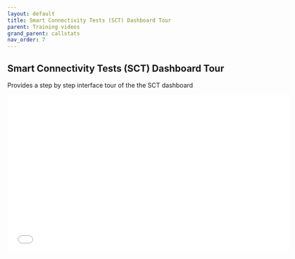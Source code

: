 ```yaml
---
layout: default
title: Smart Connectivity Tests (SCT) Dashboard Tour
parent: Training videos
grand_parent: callstats
nav_order: 7
---
```


## Smart Connectivity Tests (SCT) Dashboard Tour

Provides a step by step interface tour of the the SCT dashboard

<iframe class="vidyard_iframe" src="//play.vidyard.com/fweS8xviFtiCfUG5WJAK8H.html?" width=640 height=360 scrolling="no" frameborder="0" allowtransparency="true" allowfullscreen></iframe>
